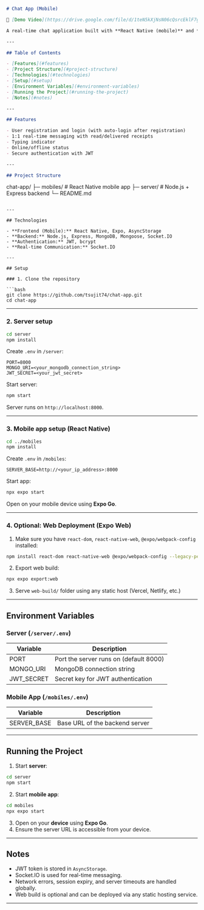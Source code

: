

```markdown
# Chat App (Mobile)

🎥 [Demo Video](https://drive.google.com/file/d/1teN5kXjNsN06cQsrcEklF7gtalCH2Ylj/view)

A real-time chat application built with **React Native (mobile)** and **Node.js + Express (server)** with **MongoDB** for storage and **Socket.IO** for real-time messaging.

---

## Table of Contents

- [Features](#features)  
- [Project Structure](#project-structure)  
- [Technologies](#technologies)  
- [Setup](#setup)  
- [Environment Variables](#environment-variables)  
- [Running the Project](#running-the-project)  
- [Notes](#notes)  

---

## Features

- User registration and login (with auto-login after registration)  
- 1:1 real-time messaging with read/delivered receipts  
- Typing indicator  
- Online/offline status  
- Secure authentication with JWT  

---

## Project Structure

```

chat-app/
├─ mobiles/          # React Native mobile app
├─ server/           # Node.js + Express backend
└─ README.md

````

---

## Technologies

- **Frontend (Mobile):** React Native, Expo, AsyncStorage  
- **Backend:** Node.js, Express, MongoDB, Mongoose, Socket.IO  
- **Authentication:** JWT, bcrypt  
- **Real-time Communication:** Socket.IO  

---

## Setup

### 1. Clone the repository

```bash
git clone https://github.com/tsujit74/chat-app.git
cd chat-app
````

---

### 2. Server setup

```bash
cd server
npm install
```

Create `.env` in `/server`:

```
PORT=8000
MONGO_URI=<your_mongodb_connection_string>
JWT_SECRET=<your_jwt_secret>
```

Start server:

```bash
npm start
```

Server runs on `http://localhost:8000`.

---

### 3. Mobile app setup (React Native)

```bash
cd ../mobiles
npm install
```

Create `.env` in `/mobiles`:

```
SERVER_BASE=http://<your_ip_address>:8000
```

Start app:

```bash
npx expo start
```

Open on your mobile device using **Expo Go**.

---

### 4. Optional: Web Deployment (Expo Web)

1. Make sure you have `react-dom`, `react-native-web`, `@expo/webpack-config` installed:

```bash
npm install react-dom react-native-web @expo/webpack-config --legacy-peer-deps
```

2. Export web build:

```bash
npx expo export:web
```

3. Serve `web-build/` folder using any static host (Vercel, Netlify, etc.)

---

## Environment Variables

### Server (`/server/.env`)

| Variable    | Description                            |
| ----------- | -------------------------------------- |
| PORT        | Port the server runs on (default 8000) |
| MONGO\_URI  | MongoDB connection string              |
| JWT\_SECRET | Secret key for JWT authentication      |

### Mobile App (`/mobiles/.env`)

| Variable     | Description                    |
| ------------ | ------------------------------ |
| SERVER\_BASE | Base URL of the backend server |

---

## Running the Project

1. Start **server**:

```bash
cd server
npm start
```

2. Start **mobile app**:

```bash
cd mobiles
npx expo start
```

3. Open on your **device** using **Expo Go**.
4. Ensure the server URL is accessible from your device.

---

## Notes

* JWT token is stored in `AsyncStorage`.
* Socket.IO is used for real-time messaging.
* Network errors, session expiry, and server timeouts are handled globally.
* Web build is optional and can be deployed via any static hosting service.

---

```


```
